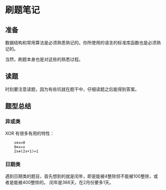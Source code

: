 
# 刷题笔记

## 准备

数据结构和常用算法是必须熟悉熟记的。你所使用的语言的标准库函数也是必须熟记的。

当然，刷题本身也是对这些的熟悉过程。

## 读题

时刻要注意读题，因为有些坑就在题干中，仔细读题之后能得到答案。

## 题型总结

### 异或类
XOR 有很多有用的特性：
````
    x⊕x=0
    0⊕x=x
    2x⊕(2x+1)=1
````

### 日期类
遇到日期类的题目，首先想到的就是闰年，即是能被4整除但不能被100整除，或者是能被400整除的。
闰年是366天，在2月份要多1天。